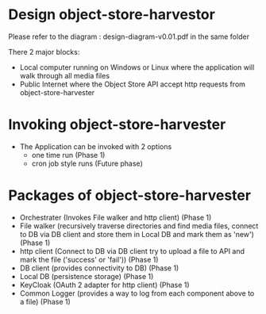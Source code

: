 # Design object-store-harvestor

Please refer to the diagram : design-diagram-v0.01.pdf in the same folder

There 2 major blocks:
  - Local computer running on Windows or Linux where the application will walk through all media files
  - Public Internet where the Object Store API accept http requests from object-store-harvester

# Invoking object-store-harvester

  - The Application can be invoked with 2 options
    - one time run (Phase 1)
    - cron job style runs (Future phase)

# Packages of object-store-harvester
  - Orchestrater (Invokes File walker and http client) (Phase 1)
  - File walker (recursively traverse directories and find media files, connect to DB via DB client and store them in Local DB and mark them as 'new') (Phase 1)
  - http client (Connect to DB via DB client try to upload a file to API and mark the file ('success' or 'fail')) (Phase 1)
  - DB client (provides connectivity to DB) (Phase 1)
  - Local DB (persistence storage) (Phase 1)
  - KeyCloak (OAuth 2 adapter for http client) (Phase 1)
  - Common Logger (provides a way to log from each component above to a file) (Phase 1)
